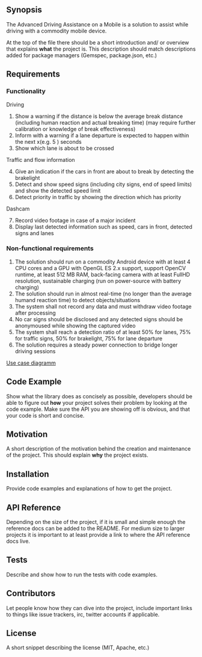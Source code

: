 ## Synopsis

The Advanced Driving Assistance on a Mobile is a solution to assist while driving with a commodity mobile device.


At the top of the file there should be a short introduction and/ or overview that explains **what** the project is. This description should match descriptions added for package managers (Gemspec, package.json, etc.)

## Requirements

### Functionality

Driving

1. Show a warning if the distance is below the average break distance (including human reaction and actual breaking time) (may require further calibration or knowledge of break effectiveness)
2. Inform with a warning if a lane departure is expected to happen within the next x(e.g. 5 ) seconds
3. Show which lane is about to be crossed

Traffic and flow information

4. Give an indication if the cars in front are about to break by detecting the brakelight
5. Detect and show speed signs (including city signs, end of speed limits) and show the detected speed limit
6. Detect priority in traffic by showing the direction which has priority  

Dashcam

7. Record video footage in case of a major incident
8. Display last detected information such as speed, cars in front, detected signs and lanes

### Non-functional requirements
1. The solution should run on a commodity Android device with at least 4 CPU cores and a GPU with OpenGL ES 2.x support, support OpenCV runtime, at least 512 MB RAM, back-facing camera with at least FullHD resolution, sustainable charging (run on power-source with battery charging)
2. The solution should run in almost real-time (no longer than the average humand reaction time) to detect objects/situations
3. The system shall not record any data and must withdraw video footage after processing
4. No car signs should be disclosed and any detected signs should be anonymoused while showing the captured video
5. The system shall reach a detection ratio of at least 50% for lanes, 75% for traffic signs, 50% for brakelight, 75% for lane departure
6. The solution requires a steady power connection to bridge longer driving sessions




[Use case diagramm](https://www.lucidchart.com/invitations/accept/7bd9d298-3531-4e64-993f-ee86e93b487c)

## Code Example

Show what the library does as concisely as possible, developers should be able to figure out **how** your project solves their problem by looking at the code example. Make sure the API you are showing off is obvious, and that your code is short and concise.

## Motivation

A short description of the motivation behind the creation and maintenance of the project. This should explain **why** the project exists.

## Installation

Provide code examples and explanations of how to get the project.

## API Reference

Depending on the size of the project, if it is small and simple enough the reference docs can be added to the README. For medium size to larger projects it is important to at least provide a link to where the API reference docs live.

## Tests

Describe and show how to run the tests with code examples.

## Contributors

Let people know how they can dive into the project, include important links to things like issue trackers, irc, twitter accounts if applicable.

## License

A short snippet describing the license (MIT, Apache, etc.)

